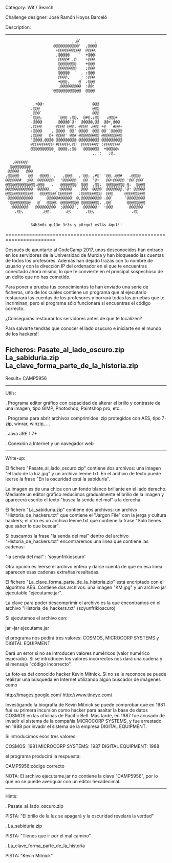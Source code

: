﻿
Category: Wit / Search

Challenge designer: José Ramón Hoyos Barceló

Description: 

-----------------------------------------------------------------------
 
                                 ,,@`      ;                        
                         @@@@@@@@@@@'  ,@@@@                        
                          +@@@@@@@@@@  @@@@;                        
                          ,@@@@@    `  +@@@.                        
                           @@@@# ,@    +@@@                         
                           @@@@@@@@    +@@@                         
                           @@@@@@@@    ;@@@                         
                           @@@@@  `  , ;@@@                         
                           @@@@,     : :@@@                         
                           +@@@,    @` :@@@                         
                           ,@@@@@@@@@  :@@:                         
                        `@@@@@@@@@@@@  @@@@                         
 
                                                                    
                ,+@@:                     @@@                       
               .@@@                       @@@                       
                @@@`                      @@@                       
               `@@@;       `@@@ ;@@,  @#@.;@@   ;@@@+               
               .@@@@       @@@@@`@:  @@@@@,@@  @@+,@@@              
               ,@@@@      @@@@ @@@; @@@@ ,@@@ +@  `#@@+             
               :@@@@   `, @@@@  @@' @@@@  @@@ @@``@@@@@             
               ;@@@@   @+ @@@@' @@# @@@@@@@@@ @@@@@@@@@             
               '@@@@,@@@@ @@@@@@@@@ @@@@@@@@@ @@@@@@@@@             
               @@@@@@@@@@ #@@@@@,@@  @@@@@@@@ :@@@@@@@`             
               @@@@@@@@@@  @@@@,;@@  `@@@@@@@  +@@@@@:              
                         `                ,,':   ;@,                
                         
       ,@@@@@@                                                      
      @@@@@@@@@                                                     
     @@@@@   @@@                                                    
    ,@@@@@    @@   @@@@; ,   ,@@@:  ,'@@; ,#@` '@@,,@@#   .@@@@     
    @@@@@@#  ;@@; @@@@@@@   '@@@@@@   @@  '@+   @@+@@@@@ '@@`@@@`   
    @@@@@@@@@@@@@.@@@   .   @@@@@@@` @@@  ,@@:  @@@@@@@@ @:  @@@@   
    @@@@@@@@@@@@+ @@@@@,   :@@@@@    @@@  @@@@  @@@@@@@,'@: @@@@@   
    @@@@@@@@@@@@.  @@@@@@@`@@@@@@   :@@@@@@@@@  @@@   ` @@@@@@@@@   
     @@@@@@@@@@@      @@@@@#@@@@@: @,@@@@@@@@@ .@@`     '@@@@@@@@   
     '@@@@@@@@@   @`  @@@@: @@@@@@@@ @@@@@@@@, ,@@`      @@@@@@@@   
      ;@@@@@@@   @@@@@@@@@  ;@@@@@', .@@@@@@:  :@@@      .@@@@@@    
        ,@@,        ,@@:      ;@:      ,@@,                ,@@      
                                                                    
 
               S4b3m0s qu13n 3r3s y p0rqu3 es74s 4qu1!!                                                                   
=======================================================================

Después de apuntarte al CodeCamp 2017, unos desconocidos han entrado en
los servidores de la Universidad de Murcia y han bloqueado las cuentas 
de todos los profesores. Además han dejado trazas con tu nombre de 
usuario y con la dirección IP del ordenador en el que te encuentras
conectado ahora mismo, lo que te convierte en el principal sospechoso
de un delito que no has cometido. 

Para poner a prueba tus conocimientos te han enviado una serie de 
ficheros, uno de los cuales contiene un programa que al ejecutarlo 
restaurará las cuentas de los profesores y borrará todas las pruebas 
que te incriminan, pero el programa sólo funcionará si encuentras el
código correcto.

¿Conseguirás restaurar los servidores antes de que te localizen?

Para salvarte tendrás que conocer el lado osucuro e iniciarte en el
mundo de los hackers!!

Ficheros: Pasate_al_lado_oscuro.zip
          La_sabiduria.zip
          La_clave_forma_parte_de_la_historia.zip
-----------------------------------------------------------------------

Result= CAMP5956

-----------------------------------------------------------------------

Utils:

. Programa editor gráfico con capacidad de alterar el brillo y contraste
  de una imagen, tipo GIMP, Photoshop, Paintshop pro, etc..

. Programa para abrir archivos comprimidos .zip protegidos con AES, tipo
  7-zip, winrar, winzip, ...

. Java JRE 1.7+

. Conexión a Internet y un navegador web

-----------------------------------------------------------------------

Write-up:

El fichero "Pasate_al_lado_oscuro.zip" contiene dos archivos: una imagen 
"el lado de la luz.jpg" y un archivo leeme.txt. En el archivo de texto 
puede leerse la frase "En la oscuridad está la sabiduría".

La imagen es de una chica con un fondo blanco brillante en el lado derecho.
Mediante un editor gráfico reducimos gradualmente el brillo de la imagen
y aparecerá escrito el texto "busca la senda del mal" a la derecha.

El fichero "La_sabiduria.zip" contiene dos archivos: un archivo 
"Historia_de_hackers.txt" que contiene el "Jargon File" con la jerga y 
cultura hackers; el otro es un archivo leeme.txt que contiene la frase
"Sólo tienes que saber lo que buscar".

Si buscamos la frase "la senda del mal" dentro del archivo 
"Historia_de_hackers.txt" encontraremos una linea que contiene las cadenas:

"la senda del mal" : 'soyunfrikioscuro'

Otra opción es leerse el archivo entero y darse cuenta de que en esa línea 
aparecen esas cadenas extrañas resaltadas.

El fichero "La_clave_forma_parte_de_la_historia.zip" está encriptado con el
algoritmo AES. Contiene dos archivos: una imagen "KM.jpg" y un archivo jar
ejecutable "ejecutame.jar".

La clave para poder descomprimir el archivo es la que encontramos en el
archivo "Historia_de_hackers.txt" (soyunfrikioscuro)

Si ejecutamos el archivo con:

jar -jar ejecutame.jar

el programa nos pedirá tres valores:
COSMOS, MICROCORP SYSTEMS y DIGITAL EQUIPMENT

Dará un error si no se introducen valores numéricos (valor numérico 
esperado). Si se introducen los valores incorrectos nos dará una cadena 
y el mensaje "código incorrecto".

La foto es del conocido hacker Kevin Mitnick. Si no se le reconoce se 
puede realizar una búsqueda en Internet utilizando algún buscador de 
imágenes como

http://images.google.com/
http://www.tineye.com/

Investigando la biografía de Kevin Mitnick se puede comprobar que en 
1981 fué su primera incursión como hacker para asaltar la base de datos 
COSMOS en las oficinas de Pacific Bell. Más tarde, en 1987 fue acusado 
de invadir el sistema de la compañia MICROCORP SYSTEMS, y fue arrestado 
en 1988 por invadir el sistema de la empresa DIGITAL EQUIPMENT.

Si introducimos esos tres valores:

COSMOS: 1981
MICROCORP SYSTEMS: 1987
DIGITAL EQUIPMENT: 1988

el programa producirá la respuesta:

CAMP5956:código correcto

NOTA: El archivo ejecutame.jar no contiene la clave "CAMP5956", por lo 
que no se puede averiguar con un editor hexadecimal.

-----------------------------------------------------------------------

Hints:

. Pasate_al_lado_oscuro.zip

PISTA: "El brillo de la luz se apagará y la oscuridad revelará la verdad"

. La_sabiduria.zip

PISTA: "Tienes que ir por el mal camino"

. La_clave_forma_parte_de_la_historia

PISTA: "Kevin Mitnick"
